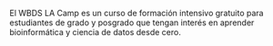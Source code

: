 El WBDS LA Camp es un curso de formación intensivo gratuito para estudiantes de grado y posgrado que tengan interés en aprender bioinformática y ciencia de datos desde cero.



